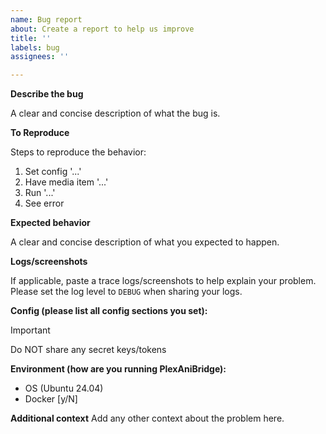 ```yaml
---
name: Bug report
about: Create a report to help us improve
title: ''
labels: bug
assignees: ''

---
```


**Describe the bug**

A clear and concise description of what the bug is.

**To Reproduce**

Steps to reproduce the behavior:

1. Set config '...'
2. Have media item '...'
3. Run '...'
4. See error

**Expected behavior**

A clear and concise description of what you expected to happen.

**Logs/screenshots**

If applicable, paste a trace logs/screenshots to help explain your problem. Please set the log level to `DEBUG` when sharing your logs.

**Config (please list all config sections you set):**

> [!IMPORTANT]  
> Do NOT share any secret keys/tokens

**Environment (how are you running PlexAniBridge):**

- OS (Ubuntu 24.04)
- Docker [y/N]

**Additional context**
Add any other context about the problem here.
